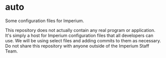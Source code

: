 # auto
Some configuration files for Imperium.

This repository does not actually contain any real program or application. It's simply a host for Imperium configuration files that all developers can use. We will be using select files and adding commits to them as necessary.
Do not share this repository with anyone outside of the Imperium Staff Team.
